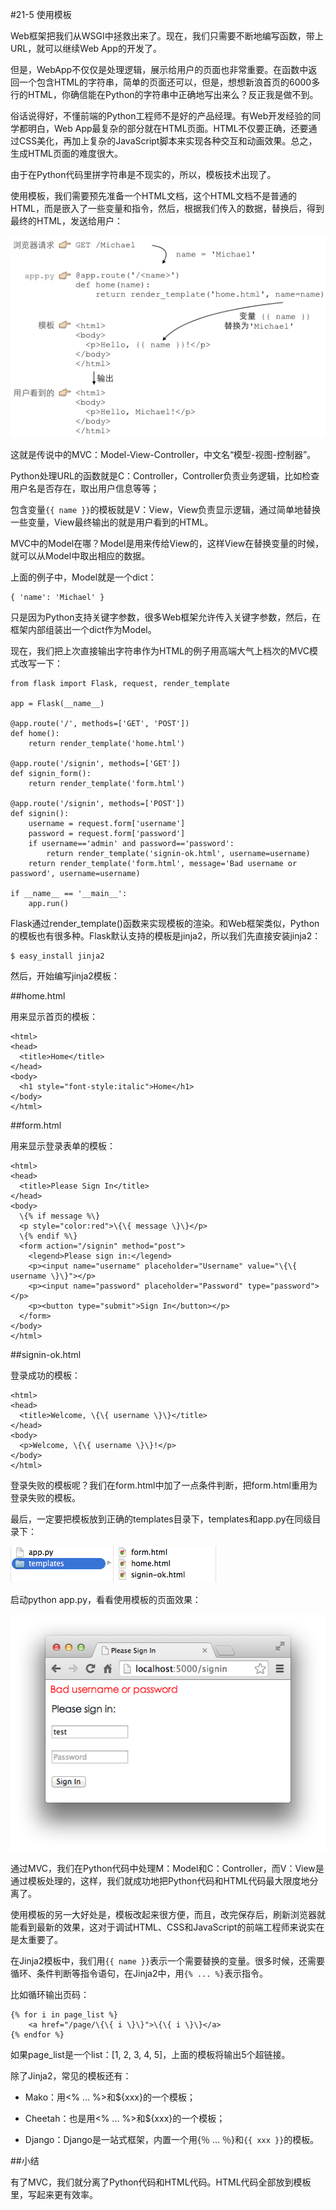 #21-5 使用模板

Web框架把我们从WSGI中拯救出来了。现在，我们只需要不断地编写函数，带上URL，就可以继续Web App的开发了。

但是，WebApp不仅仅是处理逻辑，展示给用户的页面也非常重要。在函数中返回一个包含HTML的字符串，简单的页面还可以，但是，想想新浪首页的6000多行的HTML，你确信能在Python的字符串中正确地写出来么？反正我是做不到。

俗话说得好，不懂前端的Python工程师不是好的产品经理。有Web开发经验的同学都明白，Web App最复杂的部分就在HTML页面。HTML不仅要正确，还要通过CSS美化，再加上复杂的JavaScript脚本来实现各种交互和动画效果。总之，生成HTML页面的难度很大。

由于在Python代码里拼字符串是不现实的，所以，模板技术出现了。

使用模板，我们需要预先准备一个HTML文档，这个HTML文档不是普通的HTML，而是嵌入了一些变量和指令，然后，根据我们传入的数据，替换后，得到最终的HTML，发送给用户：

![mvc-seq](../image/chapter21/21-5-1.jpg)

这就是传说中的MVC：Model-View-Controller，中文名“模型-视图-控制器”。

Python处理URL的函数就是C：Controller，Controller负责业务逻辑，比如检查用户名是否存在，取出用户信息等等；

包含变量`{{ name }}`的模板就是V：View，View负责显示逻辑，通过简单地替换一些变量，View最终输出的就是用户看到的HTML。

MVC中的Model在哪？Model是用来传给View的，这样View在替换变量的时候，就可以从Model中取出相应的数据。

上面的例子中，Model就是一个dict：

	{ 'name': 'Michael' }
只是因为Python支持关键字参数，很多Web框架允许传入关键字参数，然后，在框架内部组装出一个dict作为Model。

现在，我们把上次直接输出字符串作为HTML的例子用高端大气上档次的MVC模式改写一下：

	from flask import Flask, request, render_template
	
	app = Flask(__name__)
	
	@app.route('/', methods=['GET', 'POST'])
	def home():
	    return render_template('home.html')
	
	@app.route('/signin', methods=['GET'])
	def signin_form():
	    return render_template('form.html')
	
	@app.route('/signin', methods=['POST'])
	def signin():
	    username = request.form['username']
	    password = request.form['password']
	    if username=='admin' and password=='password':
	        return render_template('signin-ok.html', username=username)
	    return render_template('form.html', message='Bad username or password', username=username)
	
	if __name__ == '__main__':
	    app.run()
Flask通过render_template()函数来实现模板的渲染。和Web框架类似，Python的模板也有很多种。Flask默认支持的模板是jinja2，所以我们先直接安装jinja2：

	$ easy_install jinja2
然后，开始编写jinja2模板：

##home.html

用来显示首页的模板：

	<html>
	<head>
	  <title>Home</title>
	</head>
	<body>
	  <h1 style="font-style:italic">Home</h1>
	</body>
	</html>
	
##form.html

用来显示登录表单的模板：

	<html>
	<head>
	  <title>Please Sign In</title>
	</head>
	<body>
	  \{% if message %\}
	  <p style="color:red">\{\{ message \}\}</p>
	  \{% endif %\}
	  <form action="/signin" method="post">
		<legend>Please sign in:</legend>
		<p><input name="username" placeholder="Username" value="\{\{ username \}\}"></p>
		<p><input name="password" placeholder="Password" type="password"></p>
		<p><button type="submit">Sign In</button></p>
	  </form>
	</body>
	</html>

##signin-ok.html

登录成功的模板：

	<html>
	<head>
	  <title>Welcome, \{\{ username \}\}</title>
	</head>
	<body>
	  <p>Welcome, \{\{ username \}\}!</p>
	</body>
	</html>
登录失败的模板呢？我们在form.html中加了一点条件判断，把form.html重用为登录失败的模板。

最后，一定要把模板放到正确的templates目录下，templates和app.py在同级目录下：

![mvc-dir](../image/chapter21/21-5-2.jpg)

启动python app.py，看看使用模板的页面效果：

![mvc-form](../image/chapter21/21-5-3.jpg)

通过MVC，我们在Python代码中处理M：Model和C：Controller，而V：View是通过模板处理的，这样，我们就成功地把Python代码和HTML代码最大限度地分离了。

使用模板的另一大好处是，模板改起来很方便，而且，改完保存后，刷新浏览器就能看到最新的效果，这对于调试HTML、CSS和JavaScript的前端工程师来说实在是太重要了。

在Jinja2模板中，我们用`{{ name }}`表示一个需要替换的变量。很多时候，还需要循环、条件判断等指令语句，在Jinja2中，用`{% ... %}`表示指令。

比如循环输出页码：

	{% for i in page_list %}
	    <a href="/page/\{\{ i \}\}">\{\{ i \}\}</a>
	{% endfor %}

如果page_list是一个list：[1, 2, 3, 4, 5]，上面的模板将输出5个超链接。

除了Jinja2，常见的模板还有：

- Mako：用<% ... %>和${xxx}的一个模板；

- Cheetah：也是用<% ... %>和${xxx}的一个模板；

- Django：Django是一站式框架，内置一个用{％ ... ％}和`{{ xxx }}`的模板。

##小结

有了MVC，我们就分离了Python代码和HTML代码。HTML代码全部放到模板里，写起来更有效率。